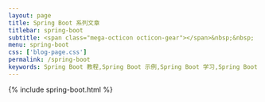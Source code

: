 ```yaml
---
layout: page
title: Spring Boot 系列文章
titlebar: spring-boot
subtitle: <span class="mega-octicon octicon-gear"></span>&nbsp;&nbsp;
menu: spring-boot
css: ['blog-page.css']
permalink: /spring-boot
keywords: Spring Boot 教程,Spring Boot 示例,Spring Boot 学习,Spring Boot 资源,Spring Boot 2.0
---
```


{% include spring-boot.html %}